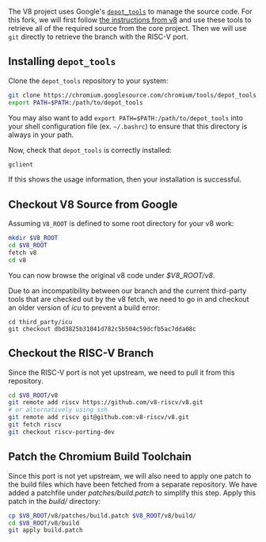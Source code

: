 The V8 project uses Google's [`depot_tools`](https://commondatastorage.googleapis.com/chrome-infra-docs/flat/depot_tools/docs/html/depot_tools_tutorial.html#_setting_up) to manage the source code. For this fork, we will first follow [the instructions from v8](https://v8.dev/docs/source-code) and use these tools to retrieve all of the required source from the core project. Then we will use `git` directly to retrieve the branch with the RISC-V port.

## Installing `depot_tools`

Clone the `depot_tools` repository to your system:

```bash
git clone https://chromium.googlesource.com/chromium/tools/depot_tools.git
export PATH=$PATH:/path/to/depot_tools
```

You may also want to add `export PATH=$PATH:/path/to/depot_tools` into your shell configuration file (ex. `~/.bashrc`) to ensure that this directory is always in your path.

Now, check that `depot_tools` is correctly installed:

```bash
gclient
```
If this shows the usage information, then your installation is successful.

## Checkout V8 Source from Google

Assuming `V8_ROOT` is defined to some root directory for your v8 work:
```bash
mkdir $V8_ROOT
cd $V8_ROOT
fetch v8
cd v8
```
You can now browse the original v8 code under _$V8_ROOT/v8_.

Due to an incompatibility between our branch and the current third-party tools that are checked out by the v8 fetch, we need to go in and checkout an older version of _icu_ to prevent a build error:

```
cd third_party/icu
git checkout dbd3825b31041d782c5b504c59dcfb5ac7dda08c
```

## Checkout the RISC-V Branch

Since the RISC-V port is not yet upstream, we need to pull it from this repository.

```bash
cd $V8_ROOT/v8
git remote add riscv https://github.com/v8-riscv/v8.git
# or alternatively using ssh
git remote add riscv git@github.com:v8-riscv/v8.git
git fetch riscv
git checkout riscv-porting-dev
```

## Patch the Chromium Build Toolchain

Since this port is not yet upstream, we will also need to apply one patch to the build files which have been fetched from a separate repository. We have added a patchfile under _patches/build.patch_ to simplify this step. Apply this patch in the _build/_ directory:

```bash
cp $V8_ROOT/v8/patches/build.patch $V8_ROOT/v8/build/
cd $V8_ROOT/v8/build
git apply build.patch
```